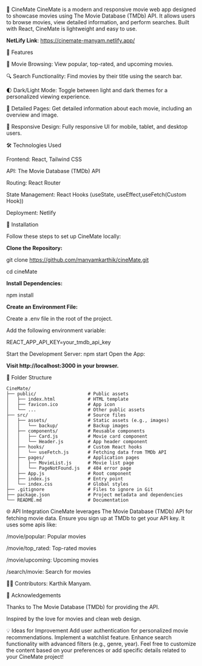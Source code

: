 🎥 CineMate
CineMate is a modern and responsive movie web app designed to showcase movies using The Movie Database (TMDb) API. It allows users to browse movies, view detailed information, and perform searches. Built with React, CineMate is lightweight and easy to use.

**NetLify Link**: 
https://cinemate-manyam.netlify.app/

🌟 Features

📜 Movie Browsing: View popular, top-rated, and upcoming movies.

🔍 Search Functionality: Find movies by their title using the search bar.

🌓 Dark/Light Mode: Toggle between light and dark themes for a personalized viewing experience.

🔗 Detailed Pages: Get detailed information about each movie, including an overview and image.

📱 Responsive Design: Fully responsive UI for mobile, tablet, and desktop users.

🛠️ Technologies Used

Frontend: React, Tailwind CSS

API: The Movie Database (TMDb) API

Routing: React Router

State Management: React Hooks (useState, useEffect,useFetch(Custom Hook))

Deployment: Netlify

🚀 Installation

Follow these steps to set up CineMate locally:

**Clone the Repository:**

git clone https://github.com/manyamkarthik/cineMate.git

cd cineMate

**Install Dependencies:**

npm install

**Create an Environment File:**

Create a .env file in the root of the project.

Add the following environment variable:

REACT_APP_API_KEY=your_tmdb_api_key

Start the Development Server:
npm start
Open the App:


**Visit http://localhost:3000 in your browser.**




📁 Folder Structure

```
CineMate/
├── public/                   # Public assets
│   ├── index.html            # HTML template
│   ├── favicon.ico           # App icon
│   └── ...                   # Other public assets
├── src/                      # Source files
│   ├── assets/               # Static assets (e.g., images)
│   │   └── backup/           # Backup images
│   ├── components/           # Reusable components
│   │   ├── Card.js           # Movie card component
│   │   └── Header.js         # App header component
│   ├── hooks/                # Custom React hooks
│   │   └── useFetch.js       # Fetching data from TMDb API
│   ├── pages/                # Application pages
│   │   ├── MovieList.js      # Movie list page
│   │   └── PageNotFound.js   # 404 error page
│   ├── App.js                # Root component
│   ├── index.js              # Entry point
│   └── index.css             # Global styles
├── .gitignore                # Files to ignore in Git
├── package.json              # Project metadata and dependencies
└── README.md                 # Documentation
```


🌐 API Integration
CineMate leverages The Movie Database (TMDb) API for fetching movie data. Ensure you sign up at TMDb to get your API key. 
It uses some apis like:

/movie/popular: Popular movies

/movie/top_rated: Top-rated movies

/movie/upcoming: Upcoming movies

/search/movie: Search for movies

👨‍💻 Contributors:
Karthik Manyam.


🙌 Acknowledgements

Thanks to The Movie Database (TMDb) for providing the API.

Inspired by the love for movies and clean web design.



💡 Ideas for Improvement
Add user authentication for personalized movie recommendations.
Implement a watchlist feature.
Enhance search functionality with advanced filters (e.g., genre, year).
Feel free to customize the content based on your preferences or add specific details related to your CineMate project!
